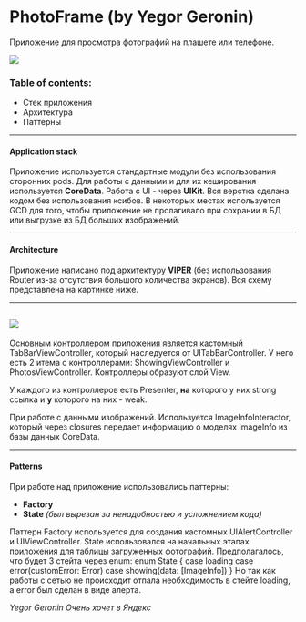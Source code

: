 # PhotoFrame (by Yegor Geronin)
Приложение для просмотра фотографий на плашете или телефоне.

[![](https://psv4.vkuseraudio.net/s/v1/d/CQ6PhVhcpuOuesxOI1ZUEYGVonBW80Tm6LrlGYRal5zxaHeI592rBDyxXVhqywC82M6FOCk_KVh82mi2dTFZOMrHx6nR5k_b2qAoelAHfUPE4BeCpBMF7g/Artboard_1.png)](http://geronin.com)

### Table of contents:
- Стек приложения
- Архитектура
- Паттерны
------------
#### Application stack

Приложение используется стандартные модули без использования сторонних pods.
Для работы с данными и для их кеширования используется **CoreData**.
Работа с UI - через **UIKit**. Вся верстка сделана кодом без использования ксибов.
В некоторых местах используется GCD для того, чтобы приложение не пролагивало при сохрании в БД или выгрузке из БД больших изображений.

------------
#### Architecture
Приложение написано под архитектуру **VIPER** (без использования Router из-за отсутствия большого количества экранов). Вся схему представлена на картинке ниже.

---
[![](https://psv4.userapi.com/c536132/u159803114/docs/d25/d13465b8828b/Untitled_Diagram_drawio-3.png?extra=8jaiXHYoRdRdJd3NFWxatDAG_MXkuBHpTXJJNpI8CI8IWymDQ1I58amHh6PxTplrP-wTm5MZrzWuYGsWYnOdT-wtfGYiYHh23CxQIoWT8kH-1SttPc8EhrOOeswLEGgwxTbxLkWuxOJcdzXRlRoMQTni)](http://https://www.raywenderlich.com/8440907-getting-started-with-the-viper-architecture-pattern)
---

Основным контроллером приложения является кастомный TabBarViewController, который наследуется от UITabBarController. У него есть 2 итема с контроллерами: ShowingViewController и PhotosViewController. Контроллеры образуют слой View.

У каждого из контроллеров есть Presenter, **на** которого у них strong ссылка и **у** которого на них - weak.

При работе с данными изображений. Используется ImageInfoInteractor, который через closures передает информацию о моделях ImageInfo из базы данных CoreData.

------------
#### Patterns

При работе над приложение использовались паттерны:
- **Factory**
- **State** *(был вырезан за ненадобностью и усложнением кода)*

Паттерн Factory используется для создания кастомных UIAlertController и UIViewController.
State  использовался на начальных этапах приложения для таблицы загруженных фотографий. Предполагалось, что будет 3 стейта через enum:
    enum State {
    	case loading
    	case error(customError: Error)
    	case showing(data: [ImageInfo])
    }
Но так как работы с сетью не происходит отпала необходимость в стейте loading, а error был сделан в виде алерта.

*Yegor Geronin*
*Очень хочет в Яндекс*
